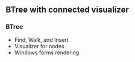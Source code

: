 ## BTree with connected visualizer

### BTree
- Find, Walk, and Insert
- Visualizer for nodes
- Windows forms rendering
